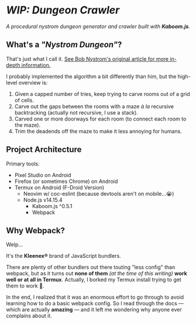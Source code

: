 # *WIP: Dungeon Crawler*

*A procedural nystrom dungeon generator and crawler built with **Kaboom.js**.* 

## What's a *"Nystrom Dungeon"*?

That's just what I call it. [See Bob Nystrom's original article for more in-depth information.](http://journal.stuffwithstuff.com/2014/12/21/rooms-and-mazes/)

I probably implemented the algorithm a bit differently than him, but the high-level overview is:

1. Given a capped number of tries, keep trying to carve rooms out of a grid of cells.
2. Carve out the gaps between the rooms with a maze *à la* recursive backtracking (actually not recursive, I use a stack).
3. Carved one or more doorways for each room (to connect each room to the maze).
4. Trim the deadends off the maze to make it less annoying for humans.

## Project Architecture

Primary tools: 

* Pixel Studio on Android
* Firefox (or sometimes Chrome) on Android
* Termux on Android (F-Droid Version)
    * Neovim w/ coc-eslint (because devtools aren't on mobile...😭)
    * Node.js v14.15.4
        * Kaboom.js ^0.5.1
        * Webpack

## Why Webpack?

Welp...

It's the **Kleenex®** brand of JavaScript bundlers. 

There are plenty of other bundlers out there touting "less config" than webpack, but as it turns out **none of them** *(at the time of this writing)* **work well or at all in Termux**. Actually, I borked my Termux install trying to get them to work 😤. 

In the end, I realized that it was an enormous effort to go through to avoid learning how to do a basic webpack config. So I read through the docs — which are actually **amazing** — and it left me wondering why anyone ever complains about it. 
